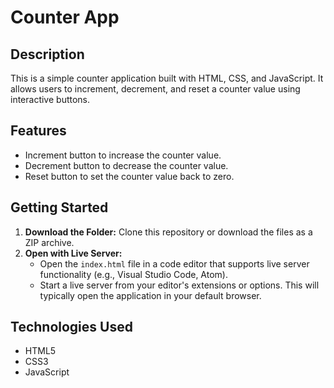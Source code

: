 # Counter App

## Description

This is a simple counter application built with HTML, CSS, and JavaScript. It allows users to increment, decrement, and reset a counter value using interactive buttons.

## Features

- Increment button to increase the counter value.
- Decrement button to decrease the counter value.
- Reset button to set the counter value back to zero.

## Getting Started

1. **Download the Folder:** Clone this repository or download the files as a ZIP archive.
2. **Open with Live Server:**
   - Open the `index.html` file in a code editor that supports live server functionality (e.g., Visual Studio Code, Atom).
   - Start a live server from your editor's extensions or options. This will typically open the application in your default browser.

## Technologies Used

- HTML5
- CSS3
- JavaScript
